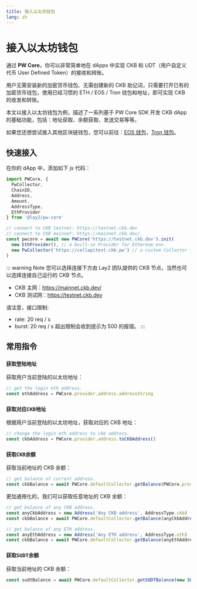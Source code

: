 ```yaml
---
title: 接入以太坊钱包
lang: zh
---
```


# 接入以太坊钱包

通过 **PW Core**，你可以非常简单地在 dApps 中实现 CKB 和 UDT（用户自定义代币 User Defined Token）的接收和转账。

用户无需安装新的加密货币钱包、无需创建新的 CKB 助记词，只需要打开已有的加密货币钱包，使用已经习惯的 ETH / EOS / Tron 钱包和地址，即可实现 CKB 的收发和转账。

本文以接入以太坊钱包为例，描述了一系列基于 PW Core SDK 开发 CKB dApp 的基础功能，包括：地址获取、余额获取、发送交易等等。

如果您还想尝试接入其他区块链钱包，您可以前往：[EOS 钱包](./connect-to-eoswallet)，[Tron 钱包](./connect-to-tronwallet)。

## 快速接入

在你的 dApp 中，添加如下 js 代码：

``` js
import PWCore, {
  PwCollector,
  ChainID,
  Address,
  Amount,
  AddressType,
  EthProvider
} from '@lay2/pw-core'

// connect to CKB testnet: https://testnet.ckb.dev
// connect to CKB mainnet: https://mainnet.ckb.dev/
const pwcore = await new PWCore('https://testnet.ckb.dev').init(
  new EthProvider(), // a built-in Provider for Ethereum env.
  new PwCollector('https://cellapitest.ckb.pw') // a custom Collector to retrive cells from cache server.
)
```

::: warning Note
您可以选择连接下方由 Lay2 团队提供的 CKB 节点，当然也可以选择连接自己运行的 CKB 节点。
* CKB 主网：https://mainnet.ckb.dev/
* CKB 测试网：https://testnet.ckb.dev

请注意，接口限制:
* rate: 20 req / s
* burst: 20 req / s 超出限制会收到提示为 500 的报错。
:::

## 常用指令

### `获取登陆地址`
获取用户当前登陆的以太坊地址：
``` js
// get the login eth address.
const ethAddress = PWCore.provider.address.addressString
```

### `获取对应CKB地址`
根据用户当前登陆的以太坊地址，获取对应的 CKB 地址：
``` js
// change the login eth address to ckb address.
const ckbAddress = PWCore.provider.address.toCKBAddress()
```

### `获取CKB余额`
获取当前地址的 CKB 余额：
``` js
// get balance of current address.
const ckbBalance = await PWCore.defaultCollector.getBalance(PWCore.provider.address)
```

更加通用化的，我们可以获取任意地址的 CKB 余额：
``` js
// get balance of any CKB address.
const anyCkbAddress = new Address('Any CKB address', AddressType.ckb)
const ckbBalance = await PWCore.defaultCollector.getBalance(anyCkbAddress)

// get balance of any ETH address.
const anyEthAddress = new Address('Any ETH address', AddressType.eth)
const ckbBalance = await PWCore.defaultCollector.getBalance(anyEthAddress)
```

### `获取SUDT余额`
获取当前地址的 CKB 余额：
``` js
const sudtBalance = await PWCore.defaultCollector.getSUDTBalance(new SUDT(SUDT_ISSURER_LOCKHASH), PWCore.provider.address);
```